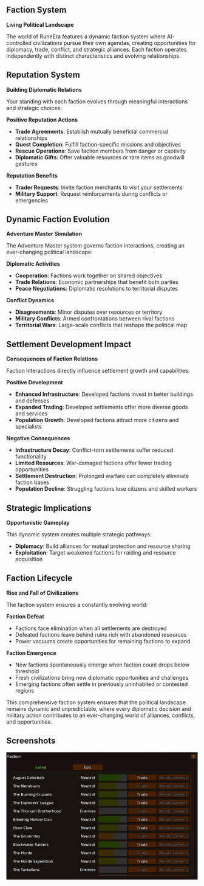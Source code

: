 ## Faction System

**Living Political Landscape**

The world of RuneEra features a dynamic faction system where AI-controlled civilizations pursue their own agendas, creating opportunities for diplomacy, 
trade, conflict, and strategic alliances. Each faction operates independently with distinct characteristics and evolving relationships.

## Reputation System

**Building Diplomatic Relations**

Your standing with each faction evolves through meaningful interactions and strategic choices:

**Positive Reputation Actions**
- **Trade Agreements**: Establish mutually beneficial commercial relationships
- **Quest Completion**: Fulfill faction-specific missions and objectives
- **Rescue Operations**: Save faction members from danger or captivity
- **Diplomatic Gifts**: Offer valuable resources or rare items as goodwill gestures

**Reputation Benefits**
- **Trader Requests**: Invite faction merchants to visit your settlements
- **Military Support**: Request reinforcements during conflicts or emergencies

## Dynamic Faction Evolution

**Adventure Master Simulation**

The Adventure Master system governs faction interactions, creating an ever-changing political landscape:

**Diplomatic Activities**
- **Cooperation**: Factions work together on shared objectives
- **Trade Relations**: Economic partnerships that benefit both parties
- **Peace Negotiations**: Diplomatic resolutions to territorial disputes

**Conflict Dynamics**
- **Disagreements**: Minor disputes over resources or territory
- **Military Conflicts**: Armed confrontations between rival factions
- **Territorial Wars**: Large-scale conflicts that reshape the political map

## Settlement Development Impact

**Consequences of Faction Relations**

Faction interactions directly influence settlement growth and capabilities:

**Positive Development**
- **Enhanced Infrastructure**: Developed factions invest in better buildings and defenses
- **Expanded Trading**: Developed settlements offer more diverse goods and services
- **Population Growth**: Developed factions attract more citizens and specialists

**Negative Consequences**
- **Infrastructure Decay**: Conflict-torn settlements suffer reduced functionality
- **Limited Resources**: War-damaged factions offer fewer trading opportunities
- **Settlement Destruction**: Prolonged warfare can completely eliminate faction bases
- **Population Decline**: Struggling factions lose citizens and skilled workers

## Strategic Implications

**Opportunistic Gameplay**

This dynamic system creates multiple strategic pathways:

- **Diplomacy**: Build alliances for mutual protection and resource sharing
- **Exploitation**: Target weakened factions for raiding and resource acquisition

## Faction Lifecycle

**Rise and Fall of Civilizations**

The faction system ensures a constantly evolving world:

**Faction Defeat**
- Factions face elimination when all settlements are destroyed
- Defeated factions leave behind ruins rich with abandoned resources
- Power vacuums create opportunities for remaining factions to expand

**Faction Emergence**
- New factions spontaneously emerge when faction count drops below threshold
- Fresh civilizations bring new diplomatic opportunities and challenges
- Emerging factions often settle in previously uninhabited or contested regions

This comprehensive faction system ensures that the political landscape remains dynamic and unpredictable, 
where every diplomatic decision and military action contributes to an ever-changing world of alliances, conflicts, and opportunities.

## Screenshots

![Faction menu](/resources/menus/factions.png)